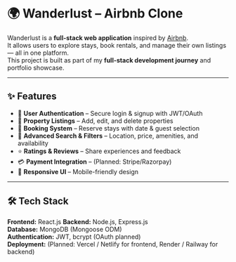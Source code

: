 # 🌍 Wanderlust – Airbnb Clone

Wanderlust is a **full-stack web application** inspired by [Airbnb](https://www.airbnb.com).  
It allows users to explore stays, book rentals, and manage their own listings — all in one platform.  
This project is built as part of my **full-stack development journey** and portfolio showcase.

---

## ✨ Features
- 🔐 **User Authentication** – Secure login & signup with JWT/OAuth
- 🏡 **Property Listings** – Add, edit, and delete properties
- 📅 **Booking System** – Reserve stays with date & guest selection
- 🔎 **Advanced Search & Filters** – Location, price, amenities, and availability
- ⭐ **Ratings & Reviews** – Share experiences and feedback
- 💳 **Payment Integration** – (Planned: Stripe/Razorpay)
- 📱 **Responsive UI** – Mobile-friendly design

---

## 🛠 Tech Stack
**Frontend:** React.js 
**Backend:** Node.js, Express.js  
**Database:** MongoDB (Mongoose ODM)  
**Authentication:** JWT, bcrypt (OAuth planned)  
**Deployment:** (Planned: Vercel / Netlify for frontend, Render / Railway for backend)


